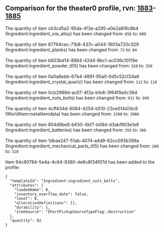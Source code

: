 ## Comparison for the theater0 profile, rvn: [1883](https://github.com/PRO100KatYT/FortniteProfileRevisions/tree/main/profiles/theater0/1883%20theater0.json)-[1885](https://github.com/PRO100KatYT/FortniteProfileRevisions/tree/main/profiles/theater0/1885%20theater0.json)

The quantity of item cb3cd5a2-95da-4f3e-a295-a0e2a6f6c8b4 (Ingredient:ingredient_ore_alloy) has been changed from: `656` to: `689`
<br><br>
The quantity of item 87764cec-71b8-437c-a044-1603a720c329 (Ingredient:ingredient_planks) has been changed from: `72` to: `84`
<br><br>
The quantity of item b603bd14-8884-42d4-8bc1-ac036c10119e (Ingredient:ingredient_powder_t05) has been changed from: `328` to: `350`
<br><br>
The quantity of item 0a0a6ebb-67b4-4891-95a0-0d5c52cf24a6 (Ingredient:ingredient_crystal_quartz) has been changed from: `112` to: `116`
<br><br>
The quantity of item 0cb2989d-ac07-4f2a-b1e8-3f64f9a0c36d (Ingredient:ingredient_nuts_bolts) has been changed from: `911` to: `999`
<br><br>
The quantity of item 4cff434d-8064-4254-b510-23ce014d7dc8 (WorldItem:metalitemdata) has been changed from: `3390` to: `3900`
<br><br>
The quantity of item 854d9be8-b630-4bf7-b08d-d3abf903e1e6 (Ingredient:ingredient_batteries) has been changed from: `355` to: `380`
<br><br>
The quantity of item 1dbaa247-51ab-4074-a4d9-62cc093b399a (Ingredient:ingredient_mechanical_parts_t05) has been changed from: `280` to: `310`
<br><br>
Item 94c90784-5e4a-4c64-9380-de6c8f34f07d has been added to the profile:

```
{
  "templateId": "Ingredient:ingredient_nuts_bolts",
  "attributes": {
    "loadedAmmo": 0,
    "inventory_overflow_date": false,
    "level": 0,
    "alterationDefinitions": [],
    "durability": 1,
    "itemSource": "EFortPickupSourceTypeFlag::Destruction"
  },
  "quantity": 82
}
```

<br><br>
